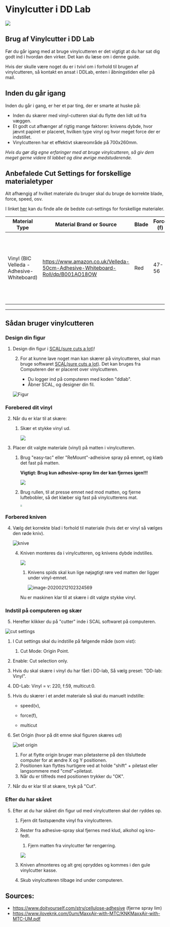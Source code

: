 # Vinylcutter i DD Lab

![](https://i.pinimg.com/originals/67/19/80/671980f258975d6b4f6d97a704e83e37.jpg)

## Brug af Vinylcutter i DD Lab

Før du går igang med at bruge vinylcutteren er det vigtigt at du har sat dig godt ind i hvordan den virker. Det kan du læse om i denne guide.

Hvis der skulle være noget du er i tvivl om i forhold til brugen af vinylcutteren, så kontakt en ansat i DDLab, enten i åbningstiden eller på mail.

## Inden du går igang

Inden du går i gang, er her et par ting, der er smarte at huske på:

- Inden du skærer med vinyl-cutteren skal du flytte den lidt ud fra væggen.
- Et godt cut afhænger af rigtig mange faktorer: knivens dybde, hvor jævnt papiret er placeret, hvilken type vinyl og hvor meget force der er indstillet.
- Vinylcutteren har et effektivt skæreområde på 700x260mm.

*Hvis du gør dig egne erfaringer med at bruge vinylcutteren, så giv dem meget gerne videre til labbet og dine øvrige medstuderende.*

## Anbefalede Cut Settings for forskellige materialetyper

Alt afhængig af hvilket materiale du bruger skal du bruge de korrekte blade, force, speed, osv.

I linket [her](https://www.iloveknk.com/Support/Settings/Suggested-MaxxAir-Settings.pdf) kan du finde alle de bedste cut-settings for forskellige materialer.

| Material Type                             | Material Brand or Source                                     | Blade | Force (f) | Speed (v) | # of Passes | Other Comments                                               |
| ----------------------------------------- | ------------------------------------------------------------ | ----- | --------- | --------- | ----------- | ------------------------------------------------------------ |
| Vinyl (BIC Velleda - Adhesive-Whiteboard) | https://www.amazon.co.uk/Velleda-50cm-Adhesive-Whiteboard-Roll/dp/B001AO18OW | Red   | 47-56     | 220       | 1           | Afhængig af hvor komplex en form man skærer skal man bruge mere eller mindre **Force** |

_______

## Sådan bruger vinylcutteren

### Design din figur

1. Design din figur i [SCAL(sure cuts a lot)](http://surecutsalot.com/software/software_scal.html)!

   2. For at kunne lave noget man kan skærer på vinylcutteren, skal man bruge softwaret [SCAL(sure cuts a lot)](http://surecutsalot.com/software/software_scal.html). Det kan bruges fra Computeren der er placeret over vinylcutteren.

      - Du logger ind på computeren med koden "ddlab".
      - Åbner SCAL, og designer din fil.

   ![Figur](./media/Figur.png)

### Forebered dit vinyl

2. Når du er klar til at skære:

   1. Skær et stykke vinyl ud.

      ![](./media/skær-ud.jpg)

3. Placer dit valgte materiale (vinyl) på matten i vinylcutteren.

   1. Brug "easy-tac" eller "ReMount"-adheisive spray på emnet, og klæb det fast på matten.

      **Vigtigt: Brug kun adhesive-spray lim der kan fjernes igen!!!**

      ![](./media/adhesive.jpg)

   2. Brug rullen, til at presse emnet ned mod matten, og fjerne luftebobler, så det klæber sig fast på vinylcutterens mat.

      <img src="./media/roller2.jpg" style="zoom: 33%;" />
      
### Forbered kniven

4. Vælg det korrekte blad i forhold til materiale (hvis det er vinyl så vælges den røde kniv).

   ![knive](./media/knive.png)

   4. Kniven monteres da i vinylcutteren, og knivens dybde indstilles.

      ![](./media/kniv-montering-irl.png)

      1. Knivens spids skal kun lige nøjagtigt røre ved matten der ligger under vinyl-emnet.

         ![image-20200212102324569](./media/kniv-montering.png)

      Nu er maskinen klar til at skære i dit valgte stykke vinyl.

### Indstil på computeren og skær 

   5. Herefter klikker du på "cutter" inde i SCAL softwaret på computeren.

   ![cut settings](./media/cut-settings-ddlab.png)

   1. I Cut settings skal du indstille på følgende måde (som vist):

      1. Cut Mode: Origin Point.
   2. Enable: Cut selection only.

   2. Hvis du skal skære i vinyl du har fået i DD-lab, Så vælg preset: "DD-lab: Vinyl".

   1. DD-Lab: Vinyl = v: 220, f:59, multicut:0.

   3. Hvis du skærer i et andet materiale så skal du manuelt indstille:

      - speed(v), 

      - force(f), 

      - multicut

   4. Set Origin (hvor på dit emne skal figuren skæres ud)

      ![set origin](./media/set-origin.png)

      1. For at flytte origin bruger man piletasterne på den tilsluttede computer for at ændre X og Y positionen.
      2. Positionen kan flyttes hurtigere ved at holde "shift" + piletast eller langsommere med "cmd"+piletast.
      3. Når du er tilfreds med positionen trykker du "OK".

   5. Når du er klar til at skære, tryk på "Cut".

### Efter du har skåret

5. Efter at du har skåret din figur ud med vinylcutteren skal der ryddes op.

   1. Fjern dit fastspændte vinyl fra vinylcutteren.

   2. Rester fra adhesive-spray skal fjernes med klud, alkohol og kno-fedt.

      1. Fjern matten fra vinylcutter før rengørring.

      ![](./media/cleanup.jpg)

   3. Kniven afmonteres og alt grej opryddes og kommes i den gule vinylcutter kasse.

   4. Skub vinylcutteren tilbage ind under computeren.

## Sources:

- https://www.doityourself.com/stry/cellulose-adhesive (fjerne spray lim)
- https://www.iloveknk.com/0um/MaxxAir-with-MTC/KNKMaxxAir-with-MTC-UM.pdf
